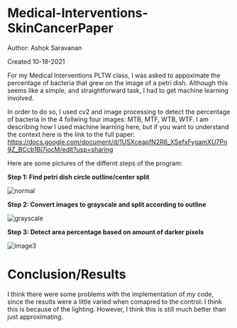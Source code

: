 # Medical-Interventions-SkinCancerPaper
Author: Ashok Saravanan

Created 10-18-2021


For my Medical Interventions PLTW class, I was asked to appoximate the percentage of bacteria that grew on the image of a petri dish. Although this seems like a simple, and straightforward task, I had to get machine learning involved.

In order to do so, I used cv2 and image processing to detect the percentage of bacteria in the 4 follwing four images: MTB, MTF, WTB, WTF. I am describing how I used machine learning here, but if you want to understand the context here is the link to the full paper: https://docs.google.com/document/d/1USXceapfN2R6_XSefxFygamXU7Pn9Z_BCcb1Bj7iocM/edit?usp=sharing

Here are some pictures of the differnt steps of the program:

**Step 1: Find petri dish circle outline/center split**

![normal](https://user-images.githubusercontent.com/90977640/200098218-ce330da8-ff85-4fb5-9c58-c8ab2e38f041.jpg)

**Step 2: Convert images to grayscale and split according to outline**

![grayscale](https://user-images.githubusercontent.com/90977640/200098226-b69eea5e-5770-46cc-8e46-1d18a76d6f2a.jpg)


**Step 3: Detect area percentage based on amount of darker pixels**

![image3](https://user-images.githubusercontent.com/90977640/200098233-790eaefe-9fa3-4010-acfb-521793f69793.jpg)

# Conclusion/Results

I think there were some problems with the implementation of my code, since the results were a little varied when comapred to the control: I think this is because of the lighting. However, I think this is still much better than just approximating.
